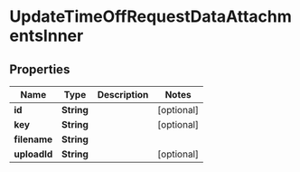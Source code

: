

# UpdateTimeOffRequestDataAttachmentsInner


## Properties

| Name | Type | Description | Notes |
|------------ | ------------- | ------------- | -------------|
|**id** | **String** |  |  [optional] |
|**key** | **String** |  |  [optional] |
|**filename** | **String** |  |  |
|**uploadId** | **String** |  |  [optional] |



